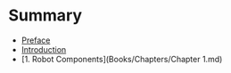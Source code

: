 # Summary

* [Preface](Book/Preface.md)
* [Introduction](Book/Introduction)
* [1. Robot Components](Books/Chapters/Chapter 1.md)

